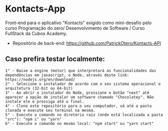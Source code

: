 # Kontacts-App
Front-end para o aplicativo "Kontacts" exigido como mini-desafio pelo curso Programação do zero/ Desenvolvimento de Software / Curso FullStack da Cubos Academy.

- Repositório de back-end: https://github.com/PatrickOtero/Kontacts-API

 ## Caso prefira testar localmente:
    1° - Baixe a engine (motor) que interpretará as funcionalidades das dependências em javascript, o Node, através deste link: https://nodejs.org/en/download/
    2° - Selecione o instalador de acordo com o seu sistema operacional e arquitetura (32-bit ou 64-bit)
    3° - Ao abrir o instalador do Node, pressione o botão "next" até aparecer a opção de instalar um software chamado "Chocolatey". Não instale ele e prossiga até o final.
    4° - Clone este repositório para o seu computador, vá até a pasta clonada e execute seu terminal na mesma.
    5° - Execute o comando no diretório raíz (onde está localizada a pasta "src"): "npm i" ou "yarn"
    6° - Execute o comando no mesmo local: "npm start" ou "yarn start"
